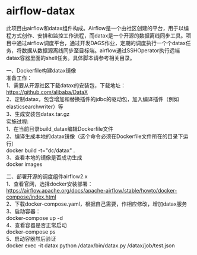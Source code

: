 # airflow-datax
此项目由airflow和datax组件构成。Airflow是一个由社区创建的平台，用于以编程方式创作、安排和监控工作流程，而datax是一个开源的数据离线同步工具。项目中通过airflow调度平台，通过开发DAGS作业，定期的调度执行一个个datax任务，将数据从数据源离线同步至目标端。airflow通过SSHOperator执行远端datax容器里面的shell任务。具体脚本请参考相关目录。

一、Dockerfile构建datax镜像  
准备工作：  
1、需要从开源社区下载datax的安装包，下载地址：https://github.com/alibaba/DataX  
2、定制datax，包含增加和替换插件的jdbc的驱动包，加入编译插件（例如elasticsearchwriter）等  
3、生成安装包datax.tar.gz  
实施过程:  
1、在当前目录build_datax编辑Dockerfile文件  
2、编译生成本地的datax镜像（这个命令必须在Dockerfile文件所在的目录下运行）  
docker build -t="dc/datax" .  
3、查看本地的镜像是否成功生成  
docker images  

二、部署开源的调度组件airflow2.x  
1、查看官网，选择docker安装部署：  
https://airflow.apache.org/docs/apache-airflow/stable/howto/docker-compose/index.html  
2、下载docker-compose.yaml，根据自己需要，作相应修改，增加datax服务  
3、启动容器：  
docker-compose up -d  
4、查看容器是否正常启动  
docker-compose ps  
5、启动容器然后验证  
docker exec -it datax python /datax/bin/datax.py /datax/job/test.json  
